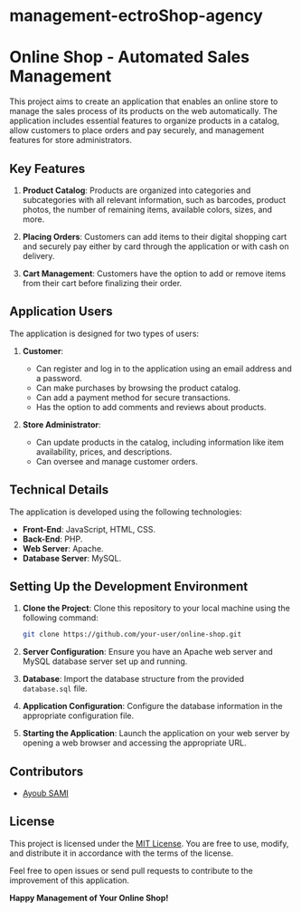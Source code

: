 # management-ectroShop-agency
# Online Shop - Automated Sales Management

This project aims to create an application that enables an online store to manage the sales process of its products on the web automatically. The application includes essential features to organize products in a catalog, allow customers to place orders and pay securely, and management features for store administrators.

## Key Features

1. **Product Catalog**: Products are organized into categories and subcategories with all relevant information, such as barcodes, product photos, the number of remaining items, available colors, sizes, and more.

2. **Placing Orders**: Customers can add items to their digital shopping cart and securely pay either by card through the application or with cash on delivery.

3. **Cart Management**: Customers have the option to add or remove items from their cart before finalizing their order.

## Application Users

The application is designed for two types of users:

1. **Customer**:
   - Can register and log in to the application using an email address and a password.
   - Can make purchases by browsing the product catalog.
   - Can add a payment method for secure transactions.
   - Has the option to add comments and reviews about products.

2. **Store Administrator**:
   - Can update products in the catalog, including information like item availability, prices, and descriptions.
   - Can oversee and manage customer orders.

## Technical Details

The application is developed using the following technologies:

- **Front-End**: JavaScript, HTML, CSS.
- **Back-End**: PHP.
- **Web Server**: Apache.
- **Database Server**: MySQL.

## Setting Up the Development Environment

1. **Clone the Project**: Clone this repository to your local machine using the following command:

   ```bash
   git clone https://github.com/your-user/online-shop.git
   ```

2. **Server Configuration**: Ensure you have an Apache web server and MySQL database server set up and running.

3. **Database**: Import the database structure from the provided `database.sql` file.

4. **Application Configuration**: Configure the database information in the appropriate configuration file.

5. **Starting the Application**: Launch the application on your web server by opening a web browser and accessing the appropriate URL.

## Contributors

- [Ayoub SAMI](https://github.com/AyoubTe)


## License

This project is licensed under the [MIT License](LICENSE.md). You are free to use, modify, and distribute it in accordance with the terms of the license.

Feel free to open issues or send pull requests to contribute to the improvement of this application.

**Happy Management of Your Online Shop!**
